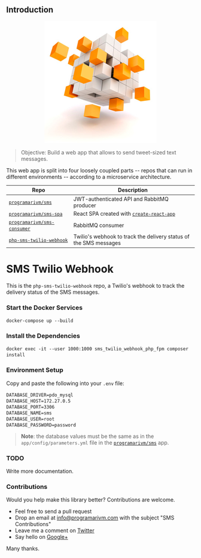 ## Introduction

<p align="center">
	<img src="https://github.com/programarivm/sms-twilio-webhook/blob/master/resources/cubes.jpg" />
</p>

> Objective: Build a web app that allows to send tweet-sized text messages.

This web app is split into four loosely coupled parts -- repos that can run in different environments -- according to a microservice architecture.

| Repo                                                                           | Description                                                                                |
|--------------------------------------------------------------------------------|--------------------------------------------------------------------------------------------|
| [`programarivm/sms`](https://github.com/programarivm/sms)                      | JWT-authenticated API and RabbitMQ producer                                                |
| [`programarivm/sms-spa`](https://github.com/programarivm/sms-spa)              | React SPA created with [`create-react-app`](https://github.com/facebook/create-react-app)  |
| [`programarivm/sms-consumer`](https://github.com/programarivm/sms-consumer)    | RabbitMQ consumer                                                                          |
| [`php-sms-twilio-webhook`](https://github.com/programarivm/sms-twilio-webook)  | Twilio's webhook to track the delivery status of the SMS messages                          |

# SMS Twilio Webhook

This is the `php-sms-twilio-webhook` repo, a Twilio's webhook to track the delivery status of the SMS messages.

### Start the Docker Services

    docker-compose up --build

### Install the Dependencies

    docker exec -it --user 1000:1000 sms_twilio_webhook_php_fpm composer install

### Environment Setup

Copy and paste the following into your `.env` file:

    DATABASE_DRIVER=pdo_mysql
    DATABASE_HOST=172.27.0.5
    DATABASE_PORT=3306
    DATABASE_NAME=sms
    DATABASE_USER=root
    DATABASE_PASSWORD=password

> **Note**: the database values must be the same as in the `app/config/parameters.yml` file in the [`programarivm/sms`](https://github.com/programarivm/sms) app.

### TODO

Write more documentation.

### Contributions

Would you help make this library better? Contributions are welcome.

- Feel free to send a pull request
- Drop an email at info@programarivm.com with the subject "SMS Contributions"
- Leave me a comment on [Twitter](https://twitter.com/programarivm)
- Say hello on [Google+](https://plus.google.com/+Programarivm)

Many thanks.

